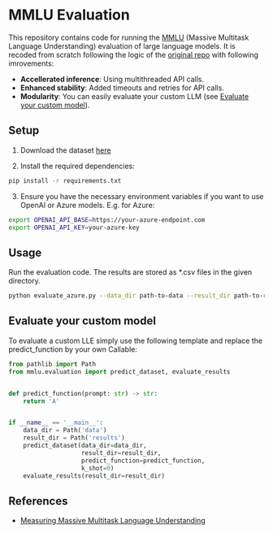 # MMLU Evaluation

This repository contains code for running the [MMLU](https://arxiv.org/abs/2009.03300) (Massive Multitask Language Understanding) evaluation of large language models.
It is recoded from scratch following the logic of the [original repo](https://github.com/hendrycks/test) with following imrovements:

- **Accellerated inference**: Using multithreaded API calls.
- **Enhanced stability**: Added timeouts and retries for API calls.
- **Modularity**: You can easily evaluate your custom LLM (see [Evaluate your custom model](#evaluate-custom)).

## Setup
1. Download the dataset [here](https://people.eecs.berkeley.edu/~hendrycks/data.tar)

2. Install the required dependencies:

```bash
pip install -r requirements.txt
```

3. Ensure you have the necessary environment variables if you want to use OpenAI or Azure models. E.g. for Azure:
```bash
export OPENAI_API_BASE=https://your-azure-endpoint.com 
export OPENAI_API_KEY=your-azure-key
```

## Usage

Run the evaluation code. The results are stored as *.csv files in the given directory.

```bash
python evaluate_azure.py --data_dir path-to-data --result_dir path-to-results --k_shot 0
```

## Evaluate your custom model <a id="evaluate-custom"></a>

To evaluate a custom LLE simply use the following template and replace the predict_function by your own Callable:

```python
from pathlib import Path
from mmlu.evaluation import predict_dataset, evaluate_results


def predict_function(prompt: str) -> str:
    return 'A'


if __name__ == '__main__':
    data_dir = Path('data')
    result_dir = Path('results')
    predict_dataset(data_dir=data_dir,
                    result_dir=result_dir,
                    predict_function=predict_function,
                    k_shot=0)
    evaluate_results(result_dir=result_dir)
```


## References

* [Measuring Massive Multitask Language Understanding](https://arxiv.org/abs/2009.03300)
